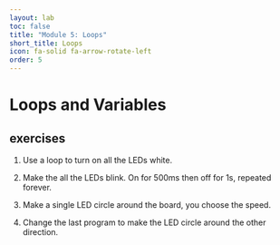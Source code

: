 ```yaml
---
layout: lab
toc: false
title: "Module 5: Loops"
short_title: Loops
icon: fa-solid fa-arrow-rotate-left
order: 5
---
```


# Loops and Variables

## exercises
1. Use a loop to turn on all the LEDs white.

1. Make the all the LEDs blink. On for 500ms then off for 1s, repeated forever.

1. Make a single LED circle around the board, you choose the speed. 

1. Change the last program to make the LED circle around the other direction.
